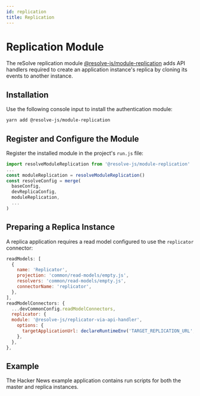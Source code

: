 ```yaml
---
id: replication
title: Replication
---
```


# Replication Module

The reSolve replication module [@resolve-js/module-replication](https://www.npmjs.com/package/@resolve-js/module-replication) adds API handlers required to create an application instance's replica by cloning its events to another instance.

## Installation

Use the following console input to install the authentication module:

```sh
yarn add @resolve-js/module-replication
```

## Register and Configure the Module

Register the installed module in the project's `run.js` file:

```js
import resolveModuleReplication from '@resolve-js/module-replication'
...
const moduleReplication = resolveModuleReplication()
const resolveConfig = merge(
  baseConfig,
  devReplicaConfig,
  moduleReplication,
  ...
)
```

## Preparing a Replica Instance

A replica application requires a read model configured to use the `replicator` connector:

```js title="config.dev.js"
readModels: [
  {
    name: 'Replicator',
    projection: 'common/read-models/empty.js',
    resolvers: 'common/read-models/empty.js',
    connectorName: 'replicator',
  },
],
readModelConnectors: {
  ...devCommonConfig.readModelConnectors,
  replicator: {
  module: '@resolve-js/replicator-via-api-handler',
    options: {
      targetApplicationUrl: declareRuntimeEnv('TARGET_REPLICATION_URL', ''),
    },
  },
},
```

## Example

The Hacker News example application contains run scripts for both the master and replica instances.
